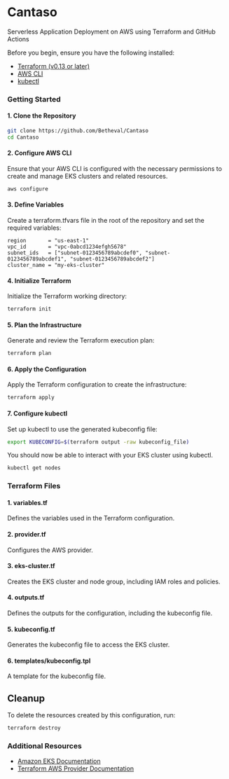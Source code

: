 # Cantaso
Serverless Application Deployment on AWS using Terraform and GitHub Actions

Before you begin, ensure you have the following installed:

- [Terraform (v0.13 or later)](https://www.terraform.io/)
- [AWS CLI](https://aws.amazon.com/es/cli/)
- [kubectl](https://kubernetes.io/es/docs/reference/kubectl/)

### Getting Started
#### 1. Clone the Repository

```sh
git clone https://github.com/Betheval/Cantaso
cd Cantaso
```
#### 2. Configure AWS CLI

Ensure that your AWS CLI is configured with the necessary permissions to create and manage EKS clusters and related resources.

```sh
aws configure
```
#### 3. Define Variables

Create a terraform.tfvars file in the root of the repository and set the required variables:

```hcl
region       = "us-east-1"
vpc_id       = "vpc-0abcd1234efgh5678"
subnet_ids   = ["subnet-0123456789abcdef0", "subnet-0123456789abcdef1", "subnet-0123456789abcdef2"]
cluster_name = "my-eks-cluster"
```
#### 4. Initialize Terraform

Initialize the Terraform working directory:

```sh
terraform init
```

#### 5. Plan the Infrastructure

Generate and review the Terraform execution plan:

```sh
terraform plan
```
#### 6. Apply the Configuration

Apply the Terraform configuration to create the infrastructure:

```sh
terraform apply
```

#### 7. Configure kubectl

Set up kubectl to use the generated kubeconfig file:

```sh
export KUBECONFIG=$(terraform output -raw kubeconfig_file)
```

You should now be able to interact with your EKS cluster using kubectl.

```sh
kubectl get nodes
```
### Terraform Files
#### 1. variables.tf

Defines the variables used in the Terraform configuration.
#### 2. provider.tf

Configures the AWS provider.
#### 3. eks-cluster.tf

Creates the EKS cluster and node group, including IAM roles and policies.
#### 4. outputs.tf

Defines the outputs for the configuration, including the kubeconfig file.
#### 5. kubeconfig.tf

Generates the kubeconfig file to access the EKS cluster.
#### 6. templates/kubeconfig.tpl

A template for the kubeconfig file.

## Cleanup

To delete the resources created by this configuration, run:

```sh
terraform destroy
```
### Additional Resources
- [Amazon EKS Documentation](https://docs.aws.amazon.com/eks/)
- [Terraform AWS Provider Documentation](https://registry.terraform.io/providers/hashicorp/aws/latest/docs)
